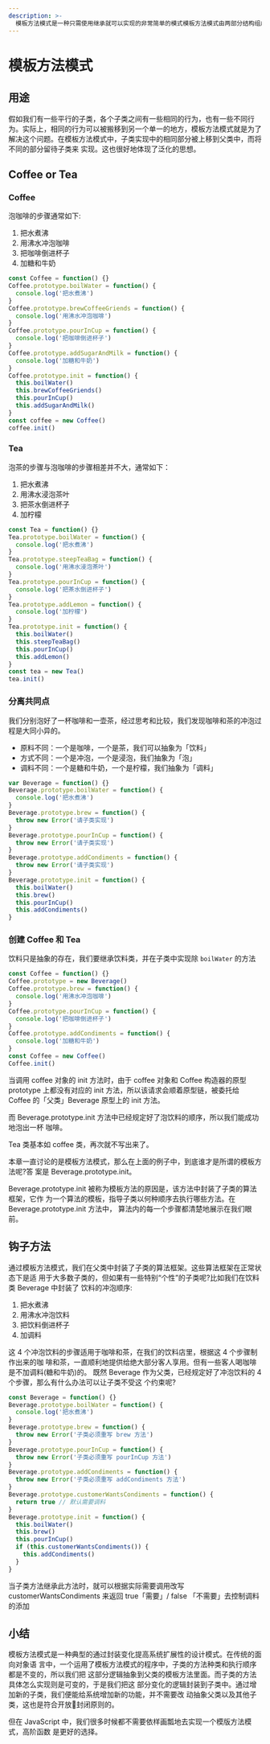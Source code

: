 ```yaml
---
description: >-
  模板方法模式是一种只需使用继承就可以实现的非常简单的模式模板方法模式由两部分结构组成，第一部分是抽象父类，第二部分是具体的实现子类。通常在抽象父类中封装了子类的算法框架，包括一些公共方法以及封装子类中所有方法的执行顺序。子类通过继承这个抽象类，也继承了整个算法结构，并且可以选择重写父类的方法。
---
```


# 模板方法模式

## 用途

假如我们有一些平行的子类，各个子类之间有一些相同的行为，也有一些不同行为。实际上，相同的行为可以被搬移到另一个单一的地方，模板方法模式就是为了解决这个问题。在模板方法模式中，子类实现中的相同部分被上移到父类中，而将不同的部分留待子类来 实现。这也很好地体现了泛化的思想。

## Coffee or Tea

### Coffee

泡咖啡的步骤通常如下:

1. 把水煮沸
2. 用沸水冲泡咖啡
3. 把咖啡倒进杯子
4. 加糖和牛奶

```javascript
const Coffee = function() {}
Coffee.prototype.boilWater = function() {
  console.log('把水煮沸')
}
Coffee.prototype.brewCoffeeGriends = function() {
  console.log('用沸水冲泡咖啡')
}
Coffee.prototype.pourInCup = function() {
  console.log('把咖啡倒进杯子')
}
Coffee.prototype.addSugarAndMilk = function() {
  console.log('加糖和牛奶')
}
Coffee.prototype.init = function() {
  this.boilWater()
  this.brewCoffeeGriends()
  this.pourInCup()
  this.addSugarAndMilk()
}
const coffee = new Coffee()
coffee.init()
```

### Tea

泡茶的步骤与泡咖啡的步骤相差并不大，通常如下：

1. 把水煮沸
2. 用沸水浸泡茶叶
3. 把茶水倒进杯子
4. 加柠檬

```javascript
const Tea = function() {}
Tea.prototype.boilWater = function() {
  console.log('把水煮沸')
}
Tea.prototype.steepTeaBag = function() {
  console.log('用沸水浸泡茶叶')
}
Tea.prototype.pourInCup = function() {
  console.log('把茶水倒进杯子')
}
Tea.prototype.addLemon = function() {
  console.log('加柠檬')
}
Tea.prototype.init = function() {
  this.boilWater()
  this.steepTeaBag()
  this.pourInCup()
  this.addLemon()
}
const tea = new Tea()
tea.init()
```

### 分离共同点

我们分别泡好了一杯咖啡和一壶茶，经过思考和比较，我们发现咖啡和茶的冲泡过程是大同小异的。

* 原料不同：一个是咖啡，一个是茶，我们可以抽象为「饮料」
* 方式不同：一个是冲泡，一个是浸泡，我们抽象为「泡」
* 调料不同：一个是糖和牛奶，一个是柠檬，我们抽象为「调料」

```javascript
var Beverage = function() {}
Beverage.prototype.boilWater = function() {
  console.log('把水煮沸')
}
Beverage.prototype.brew = function() {
  throw new Error('请子类实现')
}
Beverage.prototype.pourInCup = function() {
  throw new Error('请子类实现')
}
Beverage.prototype.addCondiments = function() {
  throw new Error('请子类实现')
}
Beverage.prototype.init = function() {
  this.boilWater()
  this.brew()
  this.pourInCup()
  this.addCondiments()
}
```

### 创建 Coffee 和 Tea

饮料只是抽象的存在，我们要继承饮料类，并在子类中实现除 `boilWater` 的方法

```javascript
const Coffee = function() {}
Coffee.prototype = new Beverage()
Coffee.prototype.brew = function() {
  console.log('用沸水冲泡咖啡')
}
Coffee.prototype.pourInCup = function() {
  console.log('把咖啡倒进杯子')
}
Coffee.prototype.addCondiments = function() {
  console.log('加糖和牛奶')
}
const Coffee = new Coffee()
Coffee.init()
```

当调用 coffee 对象的 init 方法时，由于 coffee 对象和 Coffee 构造器的原型 prototype 上都没有对应的 init 方法，所以该请求会顺着原型链，被委托给Coffee 的「父类」Beverage 原型上的 init 方法。

而 Beverage.prototype.init 方法中已经规定好了泡饮料的顺序，所以我们能成功地泡出一杯 咖啡。

Tea 类基本如 coffee 类，再次就不写出来了。

本章一直讨论的是模板方法模式，那么在上面的例子中，到底谁才是所谓的模板方法呢?答 案是 Beverage.prototype.init。

Beverage.prototype.init 被称为模板方法的原因是，该方法中封装了子类的算法框架，它作 为一个算法的模板，指导子类以何种顺序去执行哪些方法。在 Beverage.prototype.init 方法中， 算法内的每一个步骤都清楚地展示在我们眼前。

## 钩子方法

通过模板方法模式，我们在父类中封装了子类的算法框架。这些算法框架在正常状态下是适 用于大多数子类的，但如果有一些特别“个性”的子类呢?比如我们在饮料类 Beverage 中封装了 饮料的冲泡顺序:

1. 把水煮沸
2.  用沸水冲泡饮料 
3. 把饮料倒进杯子 
4.  加调料

这 4 个冲泡饮料的步骤适用于咖啡和茶，在我们的饮料店里，根据这 4 个步骤制作出来的咖 啡和茶，一直顺利地提供给绝大部分客人享用。但有一些客人喝咖啡是不加调料\(糖和牛奶\)的。 既然 Beverage 作为父类，已经规定好了冲泡饮料的 4 个步骤，那么有什么办法可以让子类不受这 个约束呢?

```javascript
const Beverage = function() {}
Beverage.prototype.boilWater = function() {
  console.log('把水煮沸')
}
Beverage.prototype.brew = function() {
  throw new Error('子类必须重写 brew 方法')
}
Beverage.prototype.pourInCup = function() {
  throw new Error('子类必须重写 pourInCup 方法')
}
Beverage.prototype.addCondiments = function() {
  throw new Error('子类必须重写 addCondiments 方法')
}
Beverage.prototype.customerWantsCondiments = function() {
  return true // 默认需要调料
}
Beverage.prototype.init = function() {
  this.boilWater()
  this.brew()
  this.pourInCup()
  if (this.customerWantsCondiments()) {
    this.addCondiments()
  }
}
```

当子类方法继承此方法时，就可以根据实际需要调用改写 customerWantsCondiments 来返回 true「需要」/ false 「不需要」去控制调料的添加

## 小结

模板方法模式是一种典型的通过封装变化提高系统扩展性的设计模式。在传统的面向对象语 言中，一个运用了模板方法模式的程序中，子类的方法种类和执行顺序都是不变的，所以我们把 这部分逻辑抽象到父类的模板方法里面。而子类的方法具体怎么实现则是可变的，于是我们把这 部分变化的逻辑封装到子类中。通过增加新的子类，我们便能给系统增加新的功能，并不需要改 动抽象父类以及其他子类，这也是符合开放封闭原则的。

但在 JavaScript 中，我们很多时候都不需要依样画瓢地去实现一个模版方法模式，高阶函数 是更好的选择。

